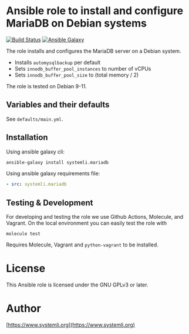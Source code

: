 # Ansible role to install and configure MariaDB on Debian systems

[![Build Status](https://github.com/systemli/ansible-role-mariadb/workflows/Integration/badge.svg?branch=master)](https://github.com/systemli/ansible-role-mariadb/actions?query=workflow%3AIntegration)
[![Ansible Galaxy](http://img.shields.io/badge/ansible--galaxy-mariadb-blue.svg)](https://galaxy.ansible.com/systemli/mariadb/)

The role installs and configures the MariaDB server on a Debian system.

* Installs `automysqlbackup` per default
* Sets `innodb_buffer_pool_instances` to number of vCPUs
* Sets `innodb_buffer_pool_size` to (total memory / 2)

The role is tested on Debian 9-11.

## Variables and their defaults

See `defaults/main.yml`.

## Installation

Using ansible galaxy cli:

```bash
ansible-galaxy install systemli.mariadb
```

Using ansible galaxy requirements file:

```yaml
- src: systemli.mariadb
```

## Testing & Development

For developing and testing the role we use Github Actions, Molecule, and Vagrant. On the local environment you can easily test the role with

```
molecule test
```

Requires Molecule, Vagrant and `python-vagrant` to be installed. 

# License

This Ansible role is licensed under the GNU GPLv3 or later.

# Author

[https://www.systemli.org](https://www.systemli.org)

